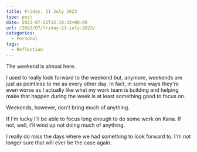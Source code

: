```yaml
---
title: Friday, 21 July 2023
type: post
date: 2023-07-21T12:10:32+00:00
url: /2023/07/friday-21-july-2023/
categories:
  - Personal
tags:
  - Reflection
---
```


The weekend is almost here.

I used to really look forward to the weekend but, anymore, weekends are just as pointless to me as every other day. In fact, in some ways they're even worse as I actually like what my work team is building and helping make that happen during the week is at least something good to focus on.

Weekends, however, don't bring much of anything.

If I'm lucky I'll be able to focus long enough to do some work on Kana. If not, well, I'll wind up not doing much of anything.

I really do miss the days where we had something to look forward to. I'm not longer sure that will ever be the case again.